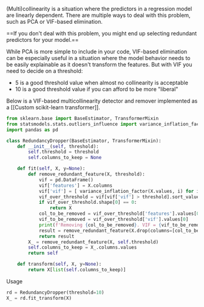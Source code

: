 
(Multi)collinearity is a situation where the predictors in a regression model are linearly dependent. There are multiple ways to deal with this problem, such as PCA or VIF-based elimination. 

==If you don't deal with this problem, you might end up selecting redundant predictors for your model.==

While PCA is more simple to include in your code, VIF-based elimination can be especially useful in a situation where the model behavior needs to be easily explainable as it doesn't transform the features. But with VIF you need to decide on a threshold:

- 5 is a good threshold value when almost no collinearity is acceptable
- 10 is a good threshold value if you can afford to be more "liberal"

Below is a VIF-based multicollinearity detector and remover implemented as a [[Custom scikit-learn transformer]].

```python
from sklearn.base import BaseEstimator, TransformerMixin
from statsmodels.stats.outliers_influence import variance_inflation_factor
import pandas as pd

class RedundancyDropper(BaseEstimator, TransformerMixin):
    def __init__(self, threshold):
        self.threshold = threshold
        self.columns_to_keep = None

	def fit(self, X, y=None):
		def remove_redundant_feature(X, threshold):
			vif = pd.DataFrame()
			vif['features'] = X.columns
			vif['vif'] = [ variance_inflation_factor(X.values, i) for i in range(X.shape[1]) ]
			vif_over_threshold = vif[vif['vif'] > threshold].sort_values(by='vif', ascending=False)
			if vif_over_threshold.shape[0] == 0:
				return X
			col_to_be_removed = vif_over_threshold['features'].values[0]
			vif_to_be_removed = vif_over_threshold['vif'].values[0]
			print(f'Removing {col_to_be_removed}. VIF = {vif_to_be_removed}')
			result = remove_redundant_feature(X.drop(columns=[col_to_be_removed], axis=1), threshold)
			return result
		X_ = remove_redundant_feature(X, self.threshold)
		self.columns_to_keep = X_.columns.values
		return self

	def transform(self, X, y=None):
		return X[list(self.columns_to_keep)]
```

Usage

```python
rd = RedundancyDropper(threshold=10)
X_ = rd.fit_transform(X)
```
